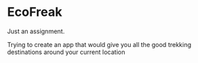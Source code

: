 # EcoFreak
Just an assignment.

Trying to create an app that would give you all the good trekking destinations around your current location
